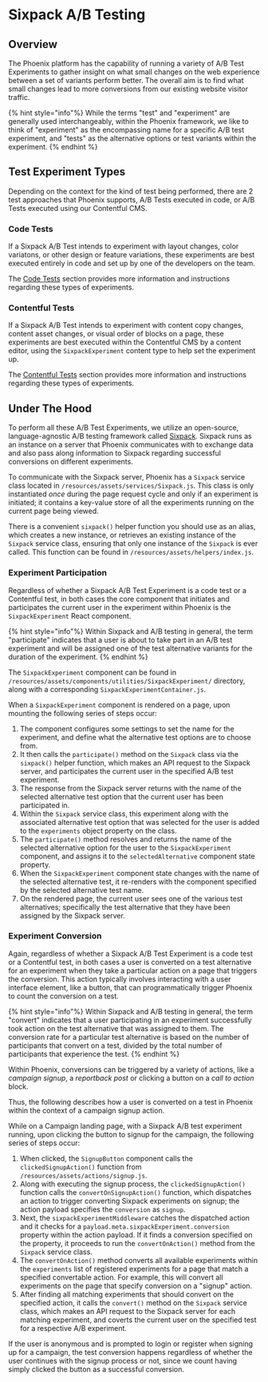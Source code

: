 # Sixpack A/B Testing

## Overview

The Phoenix platform has the capability of running a variety of A/B Test Experiments to gather insight on what small changes on the web experience between a set of variants perform better. The overall aim is to find what small changes lead to more conversions from our existing website visitor traffic.

{% hint style="info"%}
While the terms "test" and "experiment" are generally used interchangeably, within the Phoenix framework, we like to think of "experiment" as the encompassing name for a specific A/B test experiment, and "tests" as the alternative options or test variants within the experiment.
{% endhint %}

## Test Experiment Types

Depending on the context for the kind of test being performed, there are 2 test approaches that Phoenix supports, A/B Tests executed in code, or A/B Tests executed using our Contentful CMS.

### Code Tests

If a Sixpack A/B Test intends to experiment with layout changes, color variatons, or other design or feature variations, these experiments are best executed entirely in code and set up by one of the developers on the team.

The [Code Tests](sixpack-code-tests.md) section provides more information and instructions regarding these types of experiments.

### Contentful Tests

If a Sixpack A/B Test intends to experiment with content copy changes, content asset changes, or visual order of blocks on a page, these experiments are best executed within the Contentful CMS by a content editor, using the `SixpackExperiment` content type to help set the experiment up.

The [Contentful Tests](sixpack-contentful-tests.md) section provides more information and instructions regarding these types of experiments.

## Under The Hood

To perform all these A/B Test Experiments, we utilize an open-source, language-agnostic A/B testing framework called [Sixpack](https://github.com/sixpack/sixpack). Sixpack runs as an instance on a server that Phoenix communicates with to exchange data and also pass along information to Sixpack regarding successful conversions on different experiments.

To communicate with the Sixpack server, Phoenix has a `Sixpack` service class located in `/resources/assets/services/Sixpack.js`. This class is only instantiated _once_ during the page request cycle and only if an experiment is initiated; it contains a key-value store of all the experiments running on the current page being viewed.

There is a convenient `sixpack()` helper function you should use as an alias, which creates a new instance, or retrieves an existing instance of the `Sixpack` service class, ensuring that only one instance of the `Sixpack` is ever called. This function can be found in `/resources/assets/helpers/index.js`.

### Experiment Participation

Regardless of whether a Sixpack A/B Test Experiment is a code test or a Contentful test, in both cases the core component that initiates and participates the current user in the experiment within Phoenix is the `SixpackExperiment` React component.

{% hint style="info"%}
Within Sixpack and A/B testing in general, the term "participate" indicates that a user is about to take part in an A/B test experiment and will be assigned one of the test alternative variants for the duration of the experiment.
{% endhint %}

The `SixpackExperiment` component can be found in `/resources/assets/components/utilities/SixpackExperiment/` directory, along with a corresponding `SixpackExperimentContainer.js`.

When a `SixpackExperiment` component is rendered on a page, upon mounting the following series of steps occur:

1. The component configures some settings to set the name for the experiment, and define what the alternative test options are to choose from.
2. It then calls the `participate()` method on the `Sixpack` class via the `sixpack()` helper function, which makes an API request to the Sixpack server, and participates the current user in the specified A/B test experiment.
3. The response from the Sixpack server returns with the name of the selected alternative test option that the current user has been participated in.
4. Within the `Sixpack` service class, this experiment along with the associated alternative test option that was selected for the user is added to the `experiments` object property on the class.
5. The `participate()` method resolves and returns the name of the selected alternative option for the user to the `SixpackExperiment` component, and assigns it to the `selectedAlternative` component state property.
6. When the `SixpackExperiment` component state changes with the name of the selected alternative test, it re-renders with the component specified by the selected alternative test name.
7. On the rendered page, the current user sees one of the various test alternatives; specifically the test alternative that they have been assigned by the Sixpack server.

### Experiment Conversion

Again, regardless of whether a Sixpack A/B Test Experiment is a code test or a Contentful test, in both cases a user is converted on a test alternative for an experiment when they take a particular action on a page that triggers the conversion. This action typically involves interacting with a user interface element, like a button, that can programmatically trigger Phoenix to count the conversion on a test.

{% hint style="info"%}
Within Sixpack and A/B testing in general, the term "convert" indicates that a user participating in an experiment successfully took action on the test alternative that was assigned to them. The conversion rate for a particular test alternative is based on the number of participants that convert on a test, divided by the total number of participants that experience the test.
{% endhint %}

Within Phoenix, conversions can be triggered by a variety of actions, like a _campaign signup_, a _reportback post_ or clicking a button on a _call to action_ block.

Thus, the following describes how a user is converted on a test in Phoenix within the context of a campaign signup action.

While on a Campaign landing page, with a Sixpack A/B test experiment running, upon clicking the button to signup for the campaign, the following series of steps occur:

1. When clicked, the `SignupButton` component calls the `clickedSignupAction()` function from `/resources/assets/actions/signup.js`.
2. Along with executing the signup process, the `clickedSignupAction()` function calls the `convertOnSignupAction()` function, which dispatches an action to trigger converting Sixpack experiments on signup; the action payload specifies the `conversion` as `signup`.
3. Next, the `sixpackExperimentMiddleware` catches the dispatched action and it checks for a `payload.meta.sixpackExperiment.conversion` property within the action payload. If it finds a conversion specified on the property, it proceeds to run the `convertOnAction()` method from the `Sixpack` service class.
4. The `convertOnAction()` method converts all available experiments within the `experiments` list of registered experiments for a page that match a specified convertable action. For example, this will convert all experiments on the page that specify conversion on a "signup" action.
5. After finding all matching experiments that should convert on the specified action, it calls the `convert()` method on the `Sixpack` service class, which makes an API request to the Sixpack server for each matching experiment, and coverts the current user on the specified test for a respective A/B experiment.

If the user is anonymous and is prompted to login or register when signing up for a campaign, the test conversion happens regardless of whether the user continues with the signup process or not, since we count having simply clicked the button as a successful conversion.
